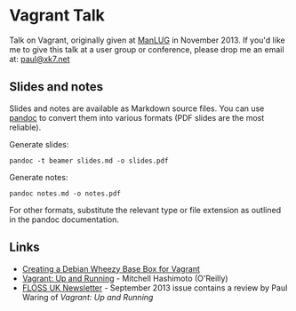 Vagrant Talk
============

Talk on Vagrant, originally given at [ManLUG](http://www.manlug.org/) in November 2013. If you'd like me to give this talk at a user group or conference, please drop me an email at: paul@xk7.net

Slides and notes
----------------

Slides and notes are available as Markdown source files. You can use [pandoc](http://johnmacfarlane.net/pandoc/) to convert them into various formats (PDF slides are the most reliable).

Generate slides:

    pandoc -t beamer slides.md -o slides.pdf

Generate notes:

    pandoc notes.md -o notes.pdf
    
For other formats, substitute the relevant type or file extension as outlined in the pandoc documentation.

Links
-----

 * [Creating a Debian Wheezy Base Box for Vagrant](https://mikegriffin.ie/blog/20130418-creating-a-debian-wheezy-base-box-for-vagrant/)
 * [Vagrant: Up and Running](http://shop.oreilly.com/product/0636920026358.do) - Mitchell Hashimoto (O'Reilly)
 * [FLOSS UK Newsletter](http://www.flossuk.org/Newsletter) - September 2013 issue contains a review by Paul Waring of _Vagrant: Up and Running_
